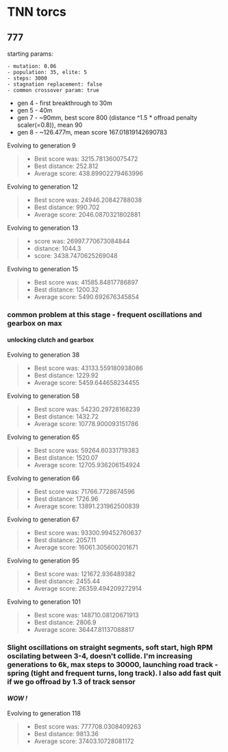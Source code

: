 # TNN torcs

## 777

starting params:

```
- mutation: 0.06
- population: 35, elite: 5
- steps: 3000
- stagnation replacement: false
- common crossover param: true
```

- gen 4 - first breakthrough to 30m
- gen 5 - 40m
- gen 7 - ~90mm, best score 800 (distance ^1.5 * offroad penalty scaler(=0.8)), mean 90
- gen 8 - ~126.477m, mean score 167.01819142690783

Evolving to generation 9

> - Best score was: 3215.781360075472
> - Best distance: 252.812
> - Average score: 438.89902279463996

Evolving to generation 12

> - Best score was: 24946.20842788038
> - Best distance: 990.702
> - Average score: 2046.0870321802881

Evolving to generation 13

> - score was: 26997.770673084844
> - distance: 1044.3
> - score: 3438.7470625269048

Evolving to generation 15

> - Best score was: 41585.84817786897
> - Best distance: 1200.32
> - Average score: 5490.692676345854

### common problem at this stage - frequent oscillations and gearbox on max

#### unlocking clutch and gearbox

Evolving to generation 38

> - Best score was: 43133.559180938086
> - Best distance: 1229.92
> - Average score: 5459.644658234455

Evolving to generation 58

> - Best score was: 54230.29728168239
> - Best distance: 1432.72
> - Average score: 10778.900093151786

Evolving to generation 65

> - Best score was: 59264.60331719383
> - Best distance: 1520.07
> - Average score: 12705.936206154924

Evolving to generation 66

> - Best score was: 71766.7728674596
> - Best distance: 1726.96
> - Average score: 13891.231962500839

Evolving to generation 67

> - Best score was: 93300.99452760637
> - Best distance: 2057.11
> - Average score: 16061.305600201671

Evolving to generation 95

> - Best score was: 121672.936489382
> - Best distance: 2455.44
> - Average score: 26359.494209272914

Evolving to generation 101

> - Best score was: 148710.08120671913
> - Best distance: 2806.9
> - Average score: 36447.81137088817

### Slight oscillations on straight segments, soft start, high RPM oscilating between 3-4, doesn't collide. I'm increasing generations to 6k, max steps to 30000, launching road track - spring (tight and frequent turns, long track). I also add fast quit if we go offroad by 1.3 of track sensor

#### ***WOW !***

Evolving to generation 118

> - Best score was: 777708.0308409263
> - Best distance: 9813.36
> - Average score: 37403.10728081172
